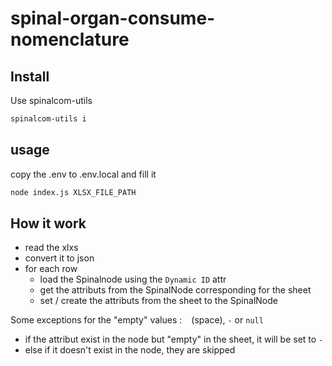 # spinal-organ-consume-nomenclature

## Install

Use spinalcom-utils

```sh
spinalcom-utils i
```

## usage

copy the .env to .env.local and fill it

```sh
node index.js XLSX_FILE_PATH
```

## How it work

- read the xlxs
- convert it to json
- for each row
  - load the Spinalnode using the `Dynamic ID` attr
  - get the attributs from the SpinalNode corresponding for the sheet
  - set / create the attributs from the sheet to the SpinalNode

Some exceptions for the "empty" values : ` ` (space), `-` or `null`

- if the attribut exist in the node but "empty" in the sheet, it will be set to `-`
- else if it doesn't exist in the node, they are skipped
